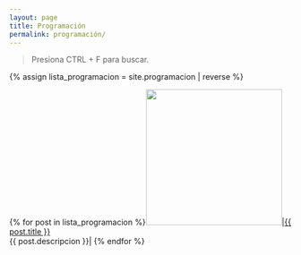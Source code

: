 ```yaml
---
layout: page
title: Programación
permalink: programación/
---
```


> Presiona CTRL + F para buscar.

{% assign lista_programacion = site.programacion | reverse %}

{% for post in lista_programacion %}<a href="{{ post.url }}"><img src="{{ post.baner }}" width="243"></a>|<a href="{{ post.url }}">{{ post.title }}</a><br>{{ post.descripcion }}|
{% endfor %}